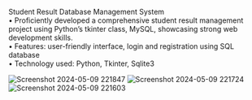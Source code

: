  Student Result Database Management System  
•	Proficiently developed a comprehensive student result management project using Python’s tkinter class, MySQL, showcasing strong web development skills.  
•	Features: user-friendly interface, login and registration using SQL database  
•	Technology used: Python, Tkinter, Sqlite3 
                                                                                                                                        
![Screenshot 2024-05-09 221847](https://github.com/b-u-g-g/ProjectDB/assets/147278023/2405d3dd-9a08-4985-b375-05631aaa0b74)
![Screenshot 2024-05-09 221724](https://github.com/b-u-g-g/ProjectDB/assets/147278023/d4a2ee3f-1afb-4cb0-92c2-5c2a2842f819)
![Screenshot 2024-05-09 221603](https://github.com/b-u-g-g/ProjectDB/assets/147278023/6d321bf6-bcdc-444b-9c2f-0d2e60b7fb43)
